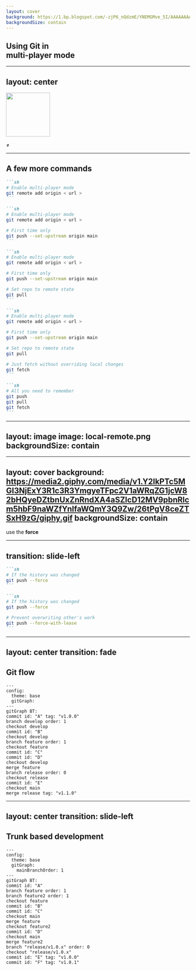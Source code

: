 ```yaml
---
layout: cover
background: https://1.bp.blogspot.com/-zjP6_nQdzmE/YNEMGMve_5I/AAAAAAAAHCo/Nq0jHok83Uwlfqx5izIsZAt_P458h4EkgCLcBGAsYHQ/s0/AlertImaginaryGoa-max-1mb.gif
backgroundSize: contain
---
```


## Using Git in <br> **multi-player** mode

---
layout: center
---

<img src="/favicon.png" width="120"/>

<p class="w-full text-center font-size-10 pb-3">≠</p>

<LightOrDark>
  <template #dark><img src="/github-mark-white.png" width="100" class="m-auto"/></template>
  <template #light><img src="/github-mark.png" width="100" class="m-auto"/></template>
</LightOrDark>

---

## A few more commands

````md magic-move
```sh
# Enable multi-player mode
git remote add origin < url >
```

```sh
# Enable multi-player mode
git remote add origin < url >

# First time only
git push --set-upstream origin main
```

```sh
# Enable multi-player mode
git remote add origin < url >

# First time only
git push --set-upstream origin main

# Set repo to remote state
git pull
```

```sh
# Enable multi-player mode
git remote add origin < url >

# First time only
git push --set-upstream origin main

# Set repo to remote state
git pull

# Just fetch without overriding local changes
git fetch
```

```sh
# All you need to remember
git push
git pull
git fetch
```
````

---
layout: image
image: local-remote.png
backgroundSize: contain
---

---
layout: cover
background: https://media2.giphy.com/media/v1.Y2lkPTc5MGI3NjExY3R1c3R3YmgyeTFpc2V1aWRqZG1jcW82bHQyeDZtbnUxZnRndXA4aSZlcD12MV9pbnRlcm5hbF9naWZfYnlfaWQmY3Q9Zw/26tPgV8ceZTSxH9zG/giphy.gif
backgroundSize: contain
---

use the **force**

---
transition: slide-left
---
````md magic-move
```sh
# If the history was changed
git push --force
```

```sh
# If the history was changed
git push --force

# Prevent overwriting other's work
git push --force-with-lease
```
````
---
layout: center
transition: fade
---
## Git flow
```mermaid
---
config:
  theme: base
  gitGraph:
---
gitGraph BT:
commit id: "A" tag: "v1.0.0"
branch develop order: 1
checkout develop
commit id: "B"
checkout develop
branch feature order: 1
checkout feature
commit id: "C"
commit id: "D"
checkout develop
merge feature
branch release order: 0
checkout release
commit id: "E"
checkout main
merge release tag: "v1.1.0"
```

---
layout: center
transition: slide-left
---
## Trunk based development
```mermaid
---
config:
  theme: base
  gitGraph:
    mainBranchOrder: 1
---
gitGraph BT:
commit id: "A"
branch feature order: 1
branch feature2 order: 1
checkout feature
commit id: "B"
commit id: "C"
checkout main
merge feature
checkout feature2
commit id: "D"
checkout main
merge feature2
branch "release/v1.0.x" order: 0
checkout "release/v1.0.x"
commit id: "E" tag: "v1.0.0"
commit id: "F" tag: "v1.0.1"
```
